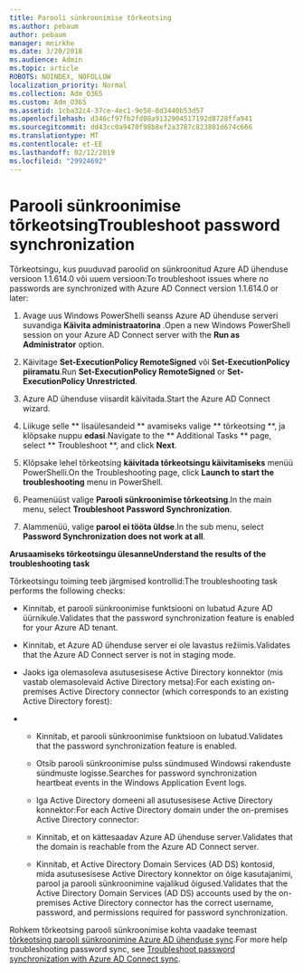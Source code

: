 ```yaml
---
title: Parooli sünkroonimise tõrkeotsing
ms.author: pebaum
author: pebaum
manager: mnirkhe
ms.date: 3/20/2018
ms.audience: Admin
ms.topic: article
ROBOTS: NOINDEX, NOFOLLOW
localization_priority: Normal
ms.collection: Adm_O365
ms.custom: Adm_O365
ms.assetid: 1cba32c4-37ce-4ec1-9e58-8d3440b53d57
ms.openlocfilehash: d346cf97fb2fd08a9132904517192d8728ffa941
ms.sourcegitcommit: dd43cc0a9470f98b8ef2a3787c823801d674c666
ms.translationtype: MT
ms.contentlocale: et-EE
ms.lasthandoff: 02/12/2019
ms.locfileid: "29924692"
---
```

# <a name="troubleshoot-password-synchronization"></a><span data-ttu-id="69157-102">Parooli sünkroonimise tõrkeotsing</span><span class="sxs-lookup"><span data-stu-id="69157-102">Troubleshoot password synchronization</span></span>

<span data-ttu-id="69157-103">Tõrkeotsingu, kus puuduvad paroolid on sünkroonitud Azure AD ühenduse versioon 1.1.614.0 või uuem versioon:</span><span class="sxs-lookup"><span data-stu-id="69157-103">To troubleshoot issues where no passwords are synchronized with Azure AD Connect version 1.1.614.0 or later:</span></span>
  
1. <span data-ttu-id="69157-104">Avage uus Windows PowerShelli seanss Azure AD ühenduse serveri suvandiga **Käivita administraatorina** .</span><span class="sxs-lookup"><span data-stu-id="69157-104">Open a new Windows PowerShell session on your Azure AD Connect server with the **Run as Administrator** option.</span></span> 
    
2. <span data-ttu-id="69157-105">Käivitage **Set-ExecutionPolicy RemoteSigned** või **Set-ExecutionPolicy piiramatu**.</span><span class="sxs-lookup"><span data-stu-id="69157-105">Run **Set-ExecutionPolicy RemoteSigned** or **Set-ExecutionPolicy Unrestricted**.</span></span> 
    
3. <span data-ttu-id="69157-106">Azure AD ühenduse viisardit käivitada.</span><span class="sxs-lookup"><span data-stu-id="69157-106">Start the Azure AD Connect wizard.</span></span>
    
4. <span data-ttu-id="69157-107">Liikuge selle \*\* lisaülesandeid \*\* avamiseks valige \*\* tõrkeotsing \*\*, ja klõpsake nuppu **edasi**.</span><span class="sxs-lookup"><span data-stu-id="69157-107">Navigate to the \*\* Additional Tasks \*\* page, select \*\* Troubleshoot \*\*, and click **Next**.</span></span> 
    
5. <span data-ttu-id="69157-108">Klõpsake lehel tõrkeotsing **käivitada tõrkeotsingu käivitamiseks** menüü PowerShelli.</span><span class="sxs-lookup"><span data-stu-id="69157-108">On the Troubleshooting page, click **Launch to start the troubleshooting** menu in PowerShell.</span></span> 
    
6. <span data-ttu-id="69157-109">Peamenüüst valige **Parooli sünkroonimise tõrkeotsing**.</span><span class="sxs-lookup"><span data-stu-id="69157-109">In the main menu, select **Troubleshoot Password Synchronization**.</span></span> 
    
7. <span data-ttu-id="69157-110">Alammenüü, valige **parool ei tööta üldse**.</span><span class="sxs-lookup"><span data-stu-id="69157-110">In the sub menu, select **Password Synchronization does not work at all**.</span></span> 
    
 <span data-ttu-id="69157-111">**Arusaamiseks tõrkeotsingu ülesanne**</span><span class="sxs-lookup"><span data-stu-id="69157-111">**Understand the results of the troubleshooting task**</span></span>
  
<span data-ttu-id="69157-112">Tõrkeotsingu toiming teeb järgmised kontrollid:</span><span class="sxs-lookup"><span data-stu-id="69157-112">The troubleshooting task performs the following checks:</span></span>
  
- <span data-ttu-id="69157-113">Kinnitab, et parooli sünkroonimise funktsiooni on lubatud Azure AD üürnikule.</span><span class="sxs-lookup"><span data-stu-id="69157-113">Validates that the password synchronization feature is enabled for your Azure AD tenant.</span></span>
    
- <span data-ttu-id="69157-114">Kinnitab, et Azure AD ühenduse server ei ole lavastus režiimis.</span><span class="sxs-lookup"><span data-stu-id="69157-114">Validates that the Azure AD Connect server is not in staging mode.</span></span>
    
- <span data-ttu-id="69157-115">Jaoks iga olemasoleva asutusesisese Active Directory konnektor (mis vastab olemasolevaid Active Directory metsa):</span><span class="sxs-lookup"><span data-stu-id="69157-115">For each existing on-premises Active Directory connector (which corresponds to an existing Active Directory forest):</span></span>
    
- 
  - <span data-ttu-id="69157-116">Kinnitab, et parooli sünkroonimise funktsioon on lubatud.</span><span class="sxs-lookup"><span data-stu-id="69157-116">Validates that the password synchronization feature is enabled.</span></span>
    
  - <span data-ttu-id="69157-117">Otsib parooli sünkroonimise pulss sündmused Windowsi rakenduste sündmuste logisse.</span><span class="sxs-lookup"><span data-stu-id="69157-117">Searches for password synchronization heartbeat events in the Windows Application Event logs.</span></span>
    
  - <span data-ttu-id="69157-118">Iga Active Directory domeeni all asutusesisese Active Directory konnektor:</span><span class="sxs-lookup"><span data-stu-id="69157-118">For each Active Directory domain under the on-premises Active Directory connector:</span></span>
    
  - <span data-ttu-id="69157-119">Kinnitab, et on kättesaadav Azure AD ühenduse server.</span><span class="sxs-lookup"><span data-stu-id="69157-119">Validates that the domain is reachable from the Azure AD Connect server.</span></span>
    
  - <span data-ttu-id="69157-120">Kinnitab, et Active Directory Domain Services (AD DS) kontosid, mida asutusesisese Active Directory konnektor on õige kasutajanimi, parool ja parooli sünkroonimine vajalikud õigused.</span><span class="sxs-lookup"><span data-stu-id="69157-120">Validates that the Active Directory Domain Services (AD DS) accounts used by the on-premises Active Directory connector has the correct username, password, and permissions required for password synchronization.</span></span>
    
<span data-ttu-id="69157-121">Rohkem tõrkeotsing parooli sünkroonimise kohta vaadake teemast [tõrkeotsing parooli sünkroonimine Azure AD ühenduse sync](https://docs.microsoft.com/azure/active-directory/connect/active-directory-aadconnectsync-troubleshoot-password-synchronization).</span><span class="sxs-lookup"><span data-stu-id="69157-121">For more help troubleshooting password sync, see [Troubleshoot password synchronization with Azure AD Connect sync](https://docs.microsoft.com/azure/active-directory/connect/active-directory-aadconnectsync-troubleshoot-password-synchronization).</span></span>
  

